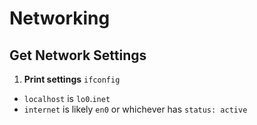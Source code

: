 # Networking

## Get Network Settings

1. **Print settings** `ifconfig`
  - `localhost` is `lo0`.`inet`
  - `internet` is likely `en0` or whichever has `status: active`

